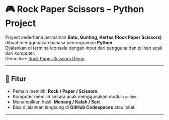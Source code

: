 # 🎮 Rock Paper Scissors – Python Project

Project sederhana permainan **Batu, Gunting, Kertas (Rock Paper Scissors)** dibuat menggunakan bahasa pemrograman **Python**.  
Dijalankan di terminal/console dengan input dari pengguna dan pilihan acak dari komputer.
<br>
Demo live: [Rock Paper Scissors Demo](https://ferdinags.github.io/rock-paper-scissors/) 

---

## 🚀 Fitur
- Pemain memilih: **Rock / Paper / Scissors**.
- Komputer memilih secara acak menggunakan modul `random`.
- Menampilkan hasil: **Menang / Kalah / Seri**.
- Bisa dijalankan langsung di **GitHub Codespaces** atau lokal.

---
